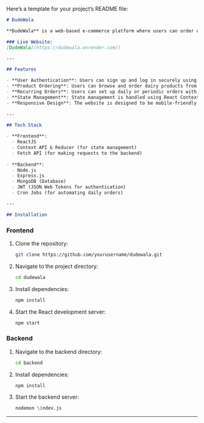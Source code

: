 Here’s a template for your project’s README file:

```markdown
# DudeWala

**DudeWala** is a web-based e-commerce platform where users can order daily dairy products and set recurring orders for future deliveries.

### Live Website:
[DudeWala](https://dudewala.onrender.com/)

---

## Features

- **User Authentication**: Users can sign up and log in securely using JSON Web Tokens (JWT).
- **Product Ordering**: Users can browse and order dairy products from the catalog.
- **Recurring Orders**: Users can set up daily or periodic orders with cron jobs to automate recurring deliveries.
- **State Management**: State management is handled using React Context and Reducer.
- **Responsive Design**: The website is designed to be mobile-friendly and responsive, ensuring a smooth experience across devices.
  
---

## Tech Stack

- **Frontend**:
  - ReactJS
  - Context API & Reducer (for state management)
  - Fetch API (for making requests to the backend)
  
- **Backend**:
  - Node.js
  - Express.js
  - MongoDB (Database)
  - JWT (JSON Web Tokens for authentication)
  - Cron Jobs (for automating daily orders)

---

## Installation


   ```
### Frontend

1. Clone the repository:
   ```bash
   git clone https://github.com/yourusername/dudewala.git
2. Navigate to the project directory:
   ```bash
   cd dudewala
3. Install dependencies:
   ```bash
   npm install
   ```
4. Start the React development server:
   ```bash
   npm start
   ```

### Backend

1. Navigate to the backend directory:
   ```bash
   cd backend
   ```
2. Install dependencies:
   ```bash
   npm install
   ```
3. Start the backend server:
   ```bash
   nodemon \index.js
   ```


---
